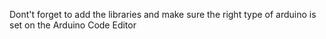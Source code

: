 Dont't forget to add the libraries and make sure the right type of arduino is set on the Arduino Code Editor
